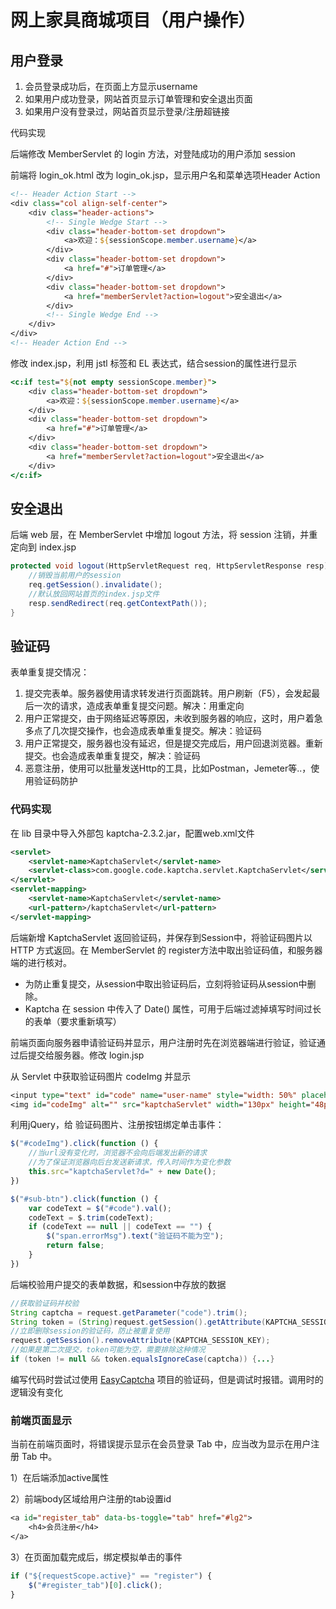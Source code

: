 # 网上家具商城项目（用户操作）

## 用户登录

1. 会员登录成功后，在页面上方显示username
2. 如果用户成功登录，网站首页显示订单管理和安全退出页面
3. 如果用户没有登录过，网站首页显示登录/注册超链接

代码实现

后端修改 MemberServlet 的 login 方法，对登陆成功的用户添加 session

前端将 login_ok.html 改为 login_ok.jsp，显示用户名和菜单选项Header Action

```jsp
<!-- Header Action Start -->
<div class="col align-self-center">
    <div class="header-actions">
        <!-- Single Wedge Start -->
        <div class="header-bottom-set dropdown">
            <a>欢迎：${sessionScope.member.username}</a>
        </div>
        <div class="header-bottom-set dropdown">
            <a href="#">订单管理</a>
        </div>
        <div class="header-bottom-set dropdown">
            <a href="memberServlet?action=logout">安全退出</a>
        </div>
        <!-- Single Wedge End -->
    </div>
</div>
<!-- Header Action End -->
```

修改 index.jsp，利用 jstl 标签和 EL 表达式，结合session的属性进行显示

```jsp
<c:if test="${not empty sessionScope.member}">
    <div class="header-bottom-set dropdown">
        <a>欢迎：${sessionScope.member.username}</a>
    </div>
    <div class="header-bottom-set dropdown">
        <a href="#">订单管理</a>
    </div>
    <div class="header-bottom-set dropdown">
        <a href="memberServlet?action=logout">安全退出</a>
    </div>
</c:if>
```

## 安全退出

后端 web 层，在 MemberServlet 中增加 logout 方法，将 session 注销，并重定向到 index.jsp

```java
protected void logout(HttpServletRequest req, HttpServletResponse resp) throws ServletException, IOException {
    //销毁当前用户的session
    req.getSession().invalidate();
    //默认放回网站首页的index.jsp文件
    resp.sendRedirect(req.getContextPath());
}
```

## 验证码

表单重复提交情况：

1. 提交完表单。服务器使用请求转发进行页面跳转。用户刷新（F5），会发起最后一次的请求，造成表单重复提交问题。解决：用重定向
2. 用户正常提交，由于网络延迟等原因，未收到服务器的响应，这时，用户着急多点了几次提交操作，也会造成表单重复提交。解决：验证码
3. 用户正常提交，服务器也没有延迟，但是提交完成后，用户回退浏览器。重新提交。也会造成表单重复提交，解决：验证码
4. 恶意注册，使用可以批量发送Http的工具，比如Postman，Jemeter等..，使用验证码防护

### 代码实现

在 lib 目录中导入外部包 kaptcha-2.3.2.jar，配置web.xml文件

```xml
<servlet>
    <servlet-name>KaptchaServlet</servlet-name>
    <servlet-class>com.google.code.kaptcha.servlet.KaptchaServlet</servlet-class>
</servlet>
<servlet-mapping>
    <servlet-name>KaptchaServlet</servlet-name>
    <url-pattern>/kaptchaServlet</url-pattern>
</servlet-mapping>
```



后端新增 KaptchaServlet 返回验证码，并保存到Session中，将验证码图片以 HTTP 方式返回。在 MemberServlet 的 register方法中取出验证码值，和服务器端的进行核对。

* 为防止重复提交，从session中取出验证码后，立刻将验证码从session中删除。
* Kaptcha 在 session 中传入了 Date() 属性，可用于后端过滤掉填写时间过长的表单（要求重新填写）

前端页面向服务器申请验证码并显示，用户注册时先在浏览器端进行验证，验证通过后提交给服务器。修改 login.jsp

从 Servlet 中获取验证码图片 codeImg 并显示

```jsp
<input type="text" id="code" name="user-name" style="width: 50%" placeholder="验证码"/>&emsp;&emsp;
<img id="codeImg" alt="" src="kaptchaServlet" width="130px" height="48px">
```

利用jQuery，给 验证码图片、注册按钮绑定单击事件：

```javascript
$("#codeImg").click(function () {
    //当url没有变化时，浏览器不会向后端发出新的请求
    //为了保证浏览器向后台发送新请求，传入时间作为变化参数
    this.src="kaptchaServlet?d=" + new Date();
})

$("#sub-btn").click(function () {
    var codeText = $("#code").val();
    codeText = $.trim(codeText);
    if (codeText == null || codeText == "") {
        $("span.errorMsg").text("验证码不能为空");
        return false;
    }
})
```

后端校验用户提交的表单数据，和session中存放的数据

```java
//获取验证码并校验
String captcha = request.getParameter("code").trim();
String token = (String)request.getSession().getAttribute(KAPTCHA_SESSION_KEY);
//立即删除session的验证码，防止被重复使用
request.getSession().removeAttribute(KAPTCHA_SESSION_KEY);
//如果是第二次提交，token可能为空，需要排除这种情况
if (token != null && token.equalsIgnoreCase(captcha)) {...}
```

编写代码时尝试过使用 [EasyCaptcha](https://gitee.com/ele-admin/EasyCaptcha) 项目的验证码，但是调试时报错。调用时的逻辑没有变化

### 前端页面显示

当前在前端页面时，将错误提示显示在会员登录 Tab 中，应当改为显示在用户注册 Tab 中。

1）在后端添加active属性

2）前端body区域给用户注册的tab设置id

```jsp
<a id="register_tab" data-bs-toggle="tab" href="#lg2">
    <h4>会员注册</h4>
</a>
```

3）在页面加载完成后，绑定模拟单击的事件

```javascript
if ("${requestScope.active}" == "register") {
    $("#register_tab")[0].click();
}
```

